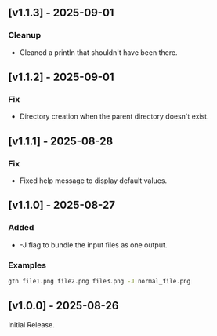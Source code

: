 ## [v1.1.3] - 2025-09-01
### Cleanup
- Cleaned a println that shouldn't have been there.

## [v1.1.2] - 2025-09-01
### Fix
- Directory creation when the parent directory doesn't exist.

## [v1.1.1] - 2025-08-28
### Fix
- Fixed help message to display default values.

## [v1.1.0] - 2025-08-27
### Added
- -J flag to bundle the input files as one output.

### Examples

```bash
gtn file1.png file2.png file3.png -J normal_file.png
```

## [v1.0.0] - 2025-08-26
Initial Release.
